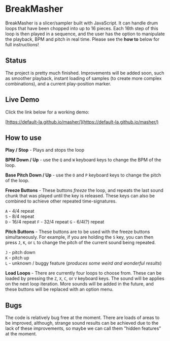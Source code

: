 # BreakMasher  

BreakMasher is a slicer/sampler built with JavaScript. It can handle drum loops that have been chopped into up to 16 pieces. Each 16th step of this loop is then played in a sequence, and the user has the option to manipulate the playback, BPM and pitch in real time. Please see the **how to** below for full instructions!

## Status  

The project is pretty much finished. Improvements will be added soon, such as smoother playback, instant loading of samples (to create more complex combinations), and a current play-position marker. 

## Live Demo 

Click the link below for a working demo: 

[https://default-la.github.io/masher/](https://default-la.github.io/masher/)

## How to use 

**Play / Stop** - Plays and stops the loop  
  
**BPM Down / Up** - use the `Q` and `W` keyboard keys to change the BPM of the loop.  
   
**Base Pitch Down / Up** - use the `O` and `P` keyboard keys to change the pitch of the loop.  

**Freeze Buttons** - These buttons *freeze* the loop, and repeats the last sound chunk that was played until the key is released. These keys can also be combined to achieve other repeated time-signatures. 

`A` - 4/4 repeat  
`S` - 8/4 repeat  
`D` - 16/4 repeat
`F` - 32/4 repeat
`G` - 6/4(?) repeat  

**Pitch Buttons** - These buttons are to be used with the freeze buttons simultaneously. For example, if you are holding the `S` key, you can then press `J`, `K`, or `L` to change the pitch of the current sound being repeated.

`J` - pitch down  
`K` - pitch up  
`L` - unknown / buggy feature (*produces some weird and wonderful results*)  


**Load Loops** - There are currently four loops to choose from. These can be loaded by pressing the `Z`, `X`, `C`, or `V` keyboard keys. The sound will be applies on the next loop iteration. 
More sounds will be added in the future, and these buttons will be replaced with an option menu.

## Bugs

The code is relatively bug free at the moment. There are loads of areas to be improved, although, strange sound results can be achieved due to the lack of these improvements, so maybe we can call them "hidden features" at the moment.

